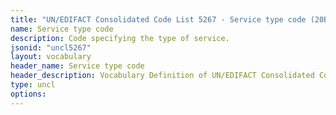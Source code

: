 ```yaml
---
title: "UN/EDIFACT Consolidated Code List 5267 - Service type code (20B) JSON-LD Vocabulary"
name: Service type code
description: Code specifying the type of service.
jsonid: "uncl5267"
layout: vocabulary
header_name: Service type code
header_description: Vocabulary Definition of UN/EDIFACT Consolidated Code List 5267 - Service type code (20B) semantics in HTML format. JSON-LD format is available at [uncl5267.jsonld](/vocabulary/uncl5267.jsonld)
type: uncl
options:
---
```

